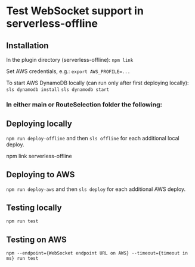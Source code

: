 # Test WebSocket support in serverless-offline

## Installation

In the plugin directory (serverless-offline): `npm link`

Set AWS credentials, e.g.: `export AWS_PROFILE=...`

To start AWS DynamoDB locally (can run only after first deploying locally): `sls dynamodb install` `sls dynamodb start`

### In either main or RouteSelection folder the following:

## Deploying locally

`npm run deploy-offline` and then `sls offline` for each additional local deploy.

npm link serverless-offline


## Deploying to AWS

`npm run deploy-aws` and then `sls deploy` for each additional AWS deploy.


## Testing locally

`npm run test`


## Testing on AWS

`npm --endpoint={WebSocket endpoint URL on AWS} --timeout={timeout in ms} run test`
